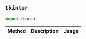 

## ```tkinter```

```python
import tkinter
```


| Method                      | Description                                     | Usage                           |
| :-------------------------- | :---------------------------------------------- | :------------------------------ |




